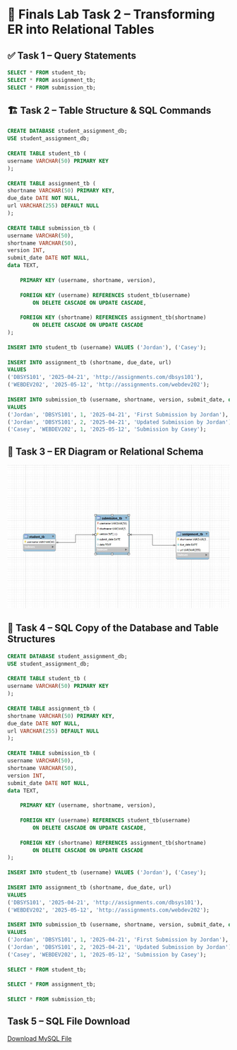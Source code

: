 # 🧪 Finals Lab Task 2 – Transforming ER into Relational Tables

## ✅ Task 1 – Query Statements
```sql
SELECT * FROM student_tb;
SELECT * FROM assignment_tb;
SELECT * FROM submission_tb;
```
## 🏗️ Task 2 – Table Structure & SQL Commands
```sql
CREATE DATABASE student_assignment_db;
USE student_assignment_db;

CREATE TABLE student_tb (
username VARCHAR(50) PRIMARY KEY
);

CREATE TABLE assignment_tb (
shortname VARCHAR(50) PRIMARY KEY,
due_date DATE NOT NULL,
url VARCHAR(255) DEFAULT NULL
);

CREATE TABLE submission_tb (
username VARCHAR(50),
shortname VARCHAR(50),
version INT,
submit_date DATE NOT NULL,
data TEXT,

    PRIMARY KEY (username, shortname, version),
    
    FOREIGN KEY (username) REFERENCES student_tb(username)
        ON DELETE CASCADE ON UPDATE CASCADE,

    FOREIGN KEY (shortname) REFERENCES assignment_tb(shortname)
        ON DELETE CASCADE ON UPDATE CASCADE
);

INSERT INTO student_tb (username) VALUES ('Jordan'), ('Casey');

INSERT INTO assignment_tb (shortname, due_date, url) 
VALUES 
('DBSYS101', '2025-04-21', 'http://assignments.com/dbsys101'), 
('WEBDEV202', '2025-05-12', 'http://assignments.com/webdev202');

INSERT INTO submission_tb (username, shortname, version, submit_date, data)
VALUES
('Jordan', 'DBSYS101', 1, '2025-04-21', 'First Submission by Jordan'),
('Jordan', 'DBSYS101', 2, '2025-04-21', 'Updated Submission by Jordan'),
('Casey', 'WEBDEV202', 1, '2025-05-12', 'Submission by Casey');
```
## 🧩 Task 3 – ER Diagram or Relational Schema

![Alt Text](https://github.com/wantusi/EDM/blob/main/Final%20Task%202/Images/FT2%20ERD.jpg)

## 📂 Task 4 – SQL Copy of the Database and Table Structures

```sql
CREATE DATABASE student_assignment_db;
USE student_assignment_db;

CREATE TABLE student_tb (
username VARCHAR(50) PRIMARY KEY
);

CREATE TABLE assignment_tb (
shortname VARCHAR(50) PRIMARY KEY,
due_date DATE NOT NULL,
url VARCHAR(255) DEFAULT NULL
);

CREATE TABLE submission_tb (
username VARCHAR(50),
shortname VARCHAR(50),
version INT,
submit_date DATE NOT NULL,
data TEXT,

    PRIMARY KEY (username, shortname, version),
    
    FOREIGN KEY (username) REFERENCES student_tb(username)
        ON DELETE CASCADE ON UPDATE CASCADE,

    FOREIGN KEY (shortname) REFERENCES assignment_tb(shortname)
        ON DELETE CASCADE ON UPDATE CASCADE
);

INSERT INTO student_tb (username) VALUES ('Jordan'), ('Casey');

INSERT INTO assignment_tb (shortname, due_date, url) 
VALUES 
('DBSYS101', '2025-04-21', 'http://assignments.com/dbsys101'), 
('WEBDEV202', '2025-05-12', 'http://assignments.com/webdev202');

INSERT INTO submission_tb (username, shortname, version, submit_date, data)
VALUES
('Jordan', 'DBSYS101', 1, '2025-04-21', 'First Submission by Jordan'),
('Jordan', 'DBSYS101', 2, '2025-04-21', 'Updated Submission by Jordan'),
('Casey', 'WEBDEV202', 1, '2025-05-12', 'Submission by Casey');

SELECT * FROM student_tb;

SELECT * FROM assignment_tb;

SELECT * FROM submission_tb;
```
## Task 5 – SQL File Download

[Download MySQL File](https://github.com/wantusi/EDM/blob/main/Final%20Task%202/Files/ft2.sql)

